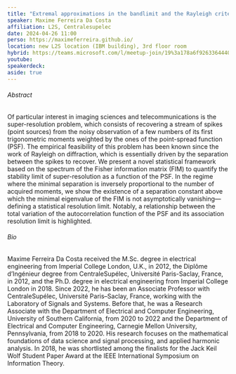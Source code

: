 ```yaml
---
title: "Extremal approximations in the bandlimit and the Rayleigh criterion for super-resolution"
speaker: Maxime Ferreira Da Costa
affiliation: L2S, Centralesupelec
date: 2024-04-26 11:00
perso: https://maximeferreira.github.io/
location: new L2S location (IBM building), 3rd floor room
hybrid: https://teams.microsoft.com/l/meetup-join/19%3a178a6f926336444088eb120e42476f36%40thread.tacv2/1705069345299?context=%7b%22Tid%22%3a%2261f3e3b8-9b52-433a-a4eb-c67334ce54d5%22%2c%22Oid%22%3a%224d6c63a8-7eae-4099-804e-68bcb968bec0%22%7d
youtube: 
speakerdeck: 
aside: true
---
```


###### Abstract
Of particular interest in imaging sciences and telecommunications is the super-resolution problem,
which consists of recovering a stream of spikes (point sources) from the noisy observation of a few numbers of
its first trigonometric moments weighted by the ones of the point-spread function (PSF).
The empirical feasibility of this problem has been known since the work of Rayleigh on diffraction, which is essentially driven by the separation between the spikes to recover.
We present a novel statistical framework based on the spectrum of the Fisher information matrix (FIM) to quantify the stability limit of super-resolution as a function of the PSF.
In the regime where the minimal separation is inversely proportional to the number of acquired moments,
we show the existence of a separation constant above which the minimal eigenvalue of the FIM is not asymptotically vanishing—defining a statistical resolution limit.
Notably, a relationship between the total variation of the autocorrelation function of the PSF and its association resolution limit is highlighted. 


###### Bio
Maxime Ferreira Da Costa received the M.Sc. degree in electrical engineering from Imperial College London, U.K., in 2012,
the Diplôme d’Ingénieur degree from CentraleSupélec, Université Paris-Saclay, France, in 2012,
and the Ph.D. degree in electrical engineering from Imperial College London in 2018.
Since 2022, he has been an Associate Professor with CentraleSupélec, Université Paris–Saclay, France, working with the Laboratory of Signals and Systems.
Before that, he was a Research Associate with the Department of Electrical and Computer Engineering, University of Southern California,
from 2020 to 2022 and the Department of Electrical and Computer Engineering, Carnegie Mellon University, Pennsylvania, from 2018 to 2020.
His research focuses on the mathematical foundations of data science and signal processing, and applied harmonic analysis.
In 2018, he was shortlisted among the finalists for the Jack Keil Wolf Student Paper Award at the IEEE International Symposium on Information Theory. 
